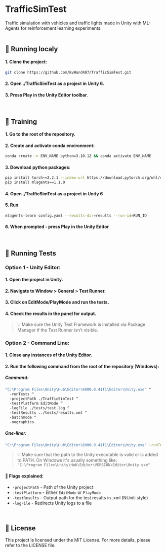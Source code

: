 # TrafficSimTest

Traffic simulation with vehicles and traffic lights made in Unity with ML-Agents for reinforcement learning experiments.
<br/>
<br/>

## 🚀 Running localy

#### 1. Clone the project:

```bash
git clone https://github.com/BvHand487/TrafficSimTest.git
```

#### 2. Open ./TrafficSimTest as a project in Unity 6.

#### 3. Press Play in the Unity Editor toolbar.
<br/>

## 🧠 Training

#### 1. Go to the root of the repository.

#### 2. Create and activate conda environment:

```bash
conda create -n ENV_NAME python=3.10.12 && conda activate ENV_NAME
```

#### 3. Download python packages:

```bash
pip install torch~=2.2.1 --index-url https://download.pytorch.org/whl/cu121
pip install mlagents==1.1.0
```

#### 4. Open ./TrafficSimTest as a project in Unity 6

#### 5. Run
```bash
mlagents-learn config.yaml --results-dir=results --run-id=RUN_ID
```

#### 6. When prompted - press Play in the Unity Editor
<br/>

## 🧪 Running Tests

### Option 1 - Unity Editor:
#### 1. Open the project in Unity.
#### 2. Navigate to Window > General > Test Runner.
#### 3. Click on EditMode/PlayMode and run the tests.
#### 4. Check the results in the panel for output.

>💡 Make sure the Unity Test Framework is installed via Package Manager if the Test Runner isn't visible.  


### Option 2 - Command Line:

#### 1. Close any instances of the Unity Editor.
#### 2. Run the following command from the root of the repository (Windows):
##### Command:
```bash
"C:\Program Files\Unity\Hub\Editor\6000.0.41f1\Editor\Unity.exe" ^
  -runTests ^
  -projectPath ./TrafficSimTest ^
  -testPlatform EditMode ^
  -logFile ./tests/test.log ^
  -testResults ../tests/results.xml ^
  -batchmode ^
  -nographics
```
##### One-liner:
```bash
"C:\Program Files\Unity\Hub\Editor\6000.0.41f1\Editor\Unity.exe" -runTests -projectPath ./TrafficSimTest -testPlatform EditMode -logFile ./tests/test.log -testResults ../tests/results.xml -batchmode -nographics
```

> 💡 Make sure that the path to the Unity executable is valid or is added to PATH. On Windows it's usually something like:<br/>
```"C:\Program Files\Unity\Hub\Editor\VERSION\Editor\Unity.exe"```

#### 📌 Flags explained:
* ```-projectPath``` - Path of the Unity project
* ```-testPlatform``` - Either ```EditMode``` or ```PlayMode```
* ```-testResults``` - Output path for the test results in .xml (NUnit-style)
* ```-logFile``` - Redirects Unity logs to a file
<br/>

## 📄 License
This project is licensed under the MIT License. For more details, please refer to the LICENSE file.
